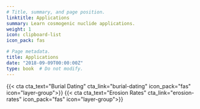 ```yaml
---
# Title, summary, and page position.
linktitle: Applications
summary: Learn cosmogenic nuclide applications.
weight: 1
icon: clipboard-list
icon_pack: fas

# Page metadata.
title: Applications
date: "2018-09-09T00:00:00Z"
type: book  # Do not modify.
---
```


{{< cta cta_text="Burial Dating" cta_link="burial-dating" icon_pack="fas" icon="layer-group">}}
{{< cta cta_text="Erosion Rates" cta_link="erosion-rates" icon_pack="fas" icon="layer-group">}}
